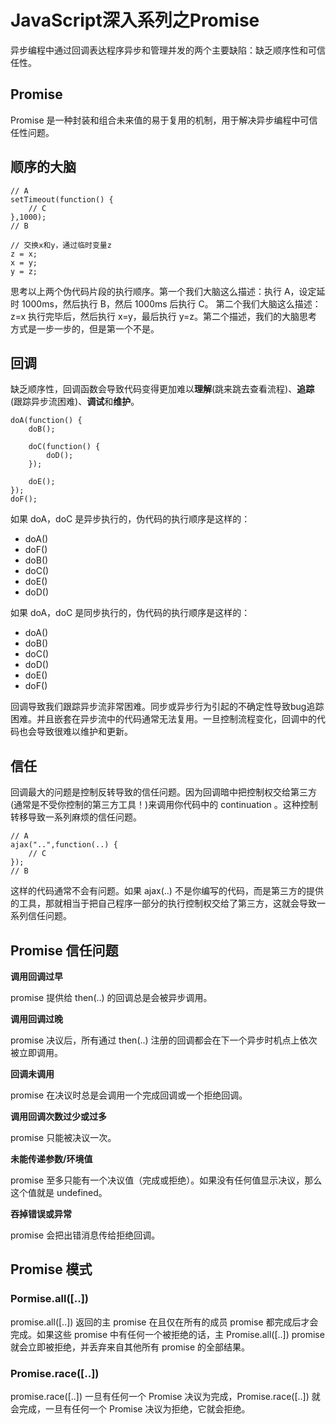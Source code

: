 # JavaScript深入系列之Promise

异步编程中通过回调表达程序异步和管理并发的两个主要缺陷：缺乏顺序性和可信任性。

## Promise 

Promise 是一种封装和组合未来值的易于复用的机制，用于解决异步编程中可信任性问题。

## 顺序的大脑

```
// A 
setTimeout(function() {
    // C
},1000);
// B

// 交换x和y，通过临时变量z
z = x;
x = y;
y = z;
```

思考以上两个伪代码片段的执行顺序。第一个我们大脑这么描述：执行 A，设定延时 1000ms，然后执行 B，然后 1000ms 后执行 C。
第二个我们大脑这么描述： z=x 执行完毕后，然后执行 x=y，最后执行 y=z。第二个描述，我们的大脑思考方式是一步一步的，但是第一个不是。

## 回调

缺乏顺序性，回调函数会导致代码变得更加难以**理解**(跳来跳去查看流程)、**追踪**(跟踪异步流困难)、**调试**和**维护**。

```
doA(function() {
    doB();
    
    doC(function() {
        doD(); 
    });
    
    doE();
});
doF();
```

如果 doA，doC 是异步执行的，伪代码的执行顺序是这样的：

- doA()
- doF()
- doB()
- doC()
- doE()
- doD()

如果 doA，doC 是同步执行的，伪代码的执行顺序是这样的：

- doA()
- doB()
- doC()
- doD()
- doE()
- doF()

回调导致我们跟踪异步流非常困难。同步或异步行为引起的不确定性导致bug追踪困难。并且嵌套在异步流中的代码通常无法复用。一旦控制流程变化，回调中的代码也会导致很难以维护和更新。

## 信任

回调最大的问题是控制反转导致的信任问题。因为回调暗中把控制权交给第三方(通常是不受你控制的第三方工具！)来调用你代码中的 continuation 。这种控制转移导致一系列麻烦的信任问题。

```
// A
ajax("..",function(..) {
    // C 
});
// B
```

这样的代码通常不会有问题。如果 ajax(..) 不是你编写的代码，而是第三方的提供的工具，那就相当于把自己程序一部分的执行控制权交给了第三方，这就会导致一系列信任问题。


## Promise 信任问题

**调用回调过早**

promise 提供给 then(..) 的回调总是会被异步调用。 

**调用回调过晚**

promise 决议后，所有通过 then(..) 注册的回调都会在下一个异步时机点上依次被立即调用。

**回调未调用**

promise 在决议时总是会调用一个完成回调或一个拒绝回调。

**调用回调次数过少或过多**

promise 只能被决议一次。


**未能传递参数/环境值**

promise 至多只能有一个决议值（完成或拒绝）。如果没有任何值显示决议，那么这个值就是 undefined。

**吞掉错误或异常**

promise 会把出错消息传给拒绝回调。

## Promise 模式

### Pormise.all([..])

promise.all([..]) 返回的主 promise 在且仅在所有的成员 promise 都完成后才会完成。如果这些 promise 中有任何一个被拒绝的话，主 Promise.all([..]) promise 就会立即被拒绝，并丢弃来自其他所有 promise 的全部结果。

### Promise.race([..])

promise.race([..]) 一旦有任何一个 Promise 决议为完成，Promise.race([..]) 就会完成，一旦有任何一个 Promise 决议为拒绝，它就会拒绝。


